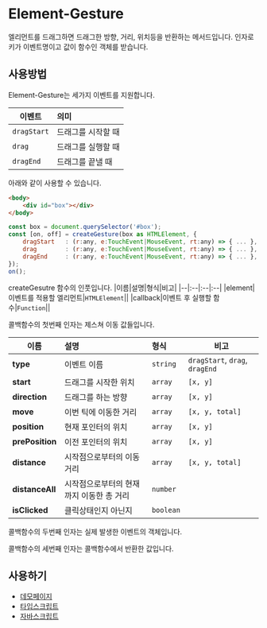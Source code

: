 # Element-Gesture
엘리먼트를 드래그하면 드래그한 방향, 거리, 위치등을 반환하는 메서드입니다. 인자로 키가 이벤트명이고 값이 함수인 객체를 받습니다.

## 사용방법
Element-Gesture는 세가지 이벤트를 지원합니다.

| 이벤트     | 의미            |
| ---------|:--------------  |
| `dragStart`| 드래그를 시작할 때 |
| `drag`     | 드래그를 실행할 때 |
| `dragEnd`  | 드래그를 끝낼 때   |

아래와 같이 사용할 수 있습니다.


```HTML
<body>
    <div id="box"></div>
</body>
```
```js
const box = document.querySelector('#box');
const [on, off] = createGesture(box as HTMLElement, {
    dragStart   : (r:any, e:TouchEvent|MouseEvent, rt:any) => { ... },
    drag        : (r:any, e:TouchEvent|MouseEvent, rt:any) => { ... },
    dragEnd     : (r:any, e:TouchEvent|MouseEvent, rt:any) => { ... },
});
on();
```
createGesutre 함수의 인풋입니다.
|이름|설명|형식|비고|
|--|:--|:--|:--|
|element|이벤트를 적용할 엘리먼트|`HTMLElement`||
|callback|이벤트 후 실행할 함수|`Function`||

콜백함수의 첫번째 인자는 제스쳐 이동 값들입니다.

| 이름 | 설명 | 형식 |비고|
|---|:---|:----|---|
|**type**|이벤트 이름|`string`|`dragStart`, `drag`, `dragEnd`|
|**start**|드래그를 시작한 위치|`array`| `[x, y]` |
|**direction**|드래그를 하는 방향|`array`| `[x, y]` |
|**move**|이번 틱에 이동한 거리|`array`| `[x, y, total]` |
|**position**|현재 포인터의 위치|`array`| `[x, y]` |
|**prePosition**|이전 포인터의 위치|`array`| `[x, y]` |
|**distance**|시작점으로부터의 이동 거리|`array`| `[x, y, total]` |
|**distanceAll**|시작점으로부터의 현재까지 이동한 총 거리|`number`||
|**isClicked**|클릭상태인지 아닌지|`boolean`||

콜백함수의 두번째 인자는 실제 발생한 이벤트의 객체입니다.

콜백함수의 세번째 인자는 콜백함수에서 반환한 값입니다.


## 사용하기
- [데모페이지](https://bbggkkk.github.io/Element-Gesture/)
- [타입스크립트](https://github.com/bbggkkk/Element-Gesture/blob/master/src/elementGesture.ts)
- [자바스크립트](https://github.com/bbggkkk/Element-Gesture/blob/master/dist/elementGesture.js)